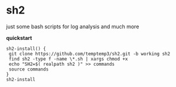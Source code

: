 # sh2
just some bash scripts for log analysis and much more


**quickstart**

```
sh2-install() {
 git clone https://github.com/temptemp3/sh2.git -b working sh2
 find sh2 -type f -name \*.sh | xargs chmod +x
 echo "SH2=$( realpath sh2 )" >> commands
 source commands
}
sh2-install
```
